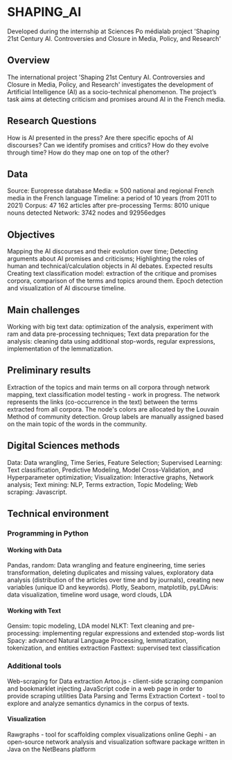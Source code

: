# SHAPING_AI
Developed during the internship at Sciences Po médialab project 'Shaping 21st Century AI. Controversies and Closure in Media, Policy, and Research'


## Overview
The international project 'Shaping 21st Century AI. Controversies and Closure in Media, Policy, and Research' investigates the development of Artificial Intelligence (AI) as a socio-technical phenomenon. The project’s task aims at detecting criticism and promises around AI in the French media.

## Research Questions 
How is AI presented in the press?
Are there specific epochs of AI discourses?
Can we identify promises and critics? How do they evolve through time? How do they map one on top of the other?

## Data
Source: Europresse database
Media: ≈ 500 national and regional French media in the French language 
Timeline: a period of 10 years (from 2011 to 2021)
Corpus: 47 162 articles after pre-processing
Terms: 8010 unique nouns detected
Network: 3742 nodes and 92956edges

## Objectives 
Mapping the AI discourses and their evolution over time;
Detecting arguments about AI promises and criticisms;
Highlighting the roles of human and technical/calculation objects in AI debates.
Expected results
Creating text classification model: extraction of the critique and promises corpora, comparison of the terms and topics around them. Epoch detection and visualization of AI discourse timeline.

## Main challenges
Working with big text data: optimization of the analysis, experiment with ram and data pre-processing techniques;
Text data preparation for the analysis: cleaning data using additional stop-words, regular expressions, implementation of the lemmatization.

## Preliminary results
Extraction of the topics and main terms on all corpora through network mapping, text classification model testing - work in progress.
The network represents the links (co-occurrence in the text) between the terms extracted from all corpora. The node's colors are allocated by the Louvain Method of community detection. Group labels are manually assigned based on the main topic of the words in the community.


## Digital Sciences methods
Data: Data wrangling, Time Series, Feature Selection;
Supervised Learning: Text classification, Predictive Modeling, Model Cross-Validation, and Hyperparameter optimization;
Visualization: Interactive graphs, Network analysis;
Text mining: NLP, Terms extraction, Topic Modeling;
Web scraping: Javascript.

## Technical environment
### Programming in Python
#### Working with Data
Pandas, random: Data wrangling and feature engineering, time series transformation, deleting duplicates and missing values, exploratory data analysis (distribution of the articles over time and by journals), creating new variables (unique ID and keywords).
Plotly, Seaborn, matplotlib, pyLDAvis: data visualization, timeline word usage, word clouds, LDA 

#### Working with Text
Gensim: topic modeling, LDA model
NLKT: Text cleaning and pre-processing: implementing regular expressions and extended stop-words list
Spacy: advanced Natural Language Processing, lemmatization, tokenization, and entities extraction
Fasttext: supervised text classification

### Additional tools
Web-scraping for Data extraction
Artoo.js - client-side scraping companion and bookmarklet injecting JavaScript code in a web page in order to provide scraping utilities
Data Parsing and Terms Extraction
Cortext - tool to explore and analyze semantics dynamics in the corpus of texts.

#### Visualization
Rawgraphs - tool for scaffolding complex visualizations online
Gephi - an open-source network analysis and visualization software package written in Java on the NetBeans platform
